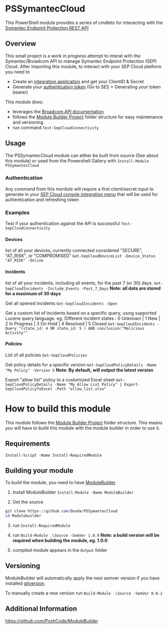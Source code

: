 # PSSymantecCloud

This PowerShell module provides a series of cmdlets for interacting with the [Symantec Endpoint Protection REST API](https://apidocs.securitycloud.symantec.com/#/doc?id=ses_auth)

## Overview
This small project is a *work in progress* attempt to interat with the Symantec/Broadcom API to manage Symantec Endpoint Protection (SEP) Cloud.
After importing this module, to interact with your SEP Cloud platform you need to 
- Create an [integration application](https://techdocs.broadcom.com/us/en/symantec-security-software/endpoint-security-and-management/endpoint-security/sescloud/Settings/creating-a-client-application-v132702110-d4152e4057.html) and get your ClientID & Secret
- Generate your [authentication token](https://apidocs.securitycloud.symantec.com/#/doc?id=ses_auth) (Go to SES > Generating your token bearer)


This module does:
- leverages the [Broadcom API documentation](https://apidocs.securitycloud.symantec.com/#/)
- follows the [Module Builder Project](https://github.com/PoshCode/ModuleBuilder) folder structure for easy maintenance and versioning
- run command `Test-SepCloudConnectivity`

## Usage
The PSSymantecCloud module can either be built from source (See about this module) or used from the Powershell Gallery with `Install-Module PSSymantecCloud`

### Authentication
Any command from this mordule will require a first client/secret input to generate in your [SEP Cloud console integration menu](https://sep.securitycloud.symantec.com/v2/integration/client-applications) that will be used for authentication and refreshing token

### Examples
Test if your authentication against the API is successful
`Test-SepCloudConnectivity`

#### Devices
list of all your devices, currently connected considered "SECURE", "AT_RISK", or "COMPROMISED"
`Get-SepCloudDeviceList -Device_Status "AT_RISK" -Online` 

#### Incidents
list of all your incidents, including all events, for the past 7 (or 30) days.
`Get-SepCloudIncidents -Include_Events -Past_7_Days`
**Note: all data are stored for a maximum of 30 days**

Get all opened incidents
`Get-SepCloudIncidents -Open`

Get a custom list of incidents based on a specific query, using supported Lucene query language. eg.
Different incident states : 0 Unknown | 1 New | 2 In Progress | 3 On Hold | 4 Resolved | 5 Closed
`Get-SepCloudIncidents -Query "(state_id: 4 OR state_id: 5 ) AND conclusion:"Malicious Activity""`

#### Policies
List of all policies
`Get-SepCloudPolicies`

Get policy details for a specific version
`Get-SepCloudPolicyDetails -Name "My Policy" -Version 5`
**Note: By default, will output the latest version**

Export "allow list" policy to a customized Excel sheet
`Get-SepCloudPolicyDetails -Name "My Allow List Policy" | Export-SepCloudPolicyToExcel -Path "allow_list.xlsx"`


# How to build this module
This module follows the [Module Builder Project](https://github.com/PoshCode/ModuleBuilder#the-module-builder-project) folder structure. 
This means you will have to build this module with the module builder in order to use it.


## Requirements

```posh
Install-Script -Name Install-RequiredModule
```

## Building your module
To build the module, you need to have [ModuleBuilder](https://www.powershellgallery.com/packages/ModuleBuilder/)

1. Install ModuleBuilder `Install-Module -Name ModuleBuilder`

2. Get the source 
 ```powershell
 git clone https://github.com/Douda/PSSymantecCloud
cd Modulebuilder
```

3. run `Install-RequiredModule`

4. run `Build-Module .\Source -SemVer 1.0.0`
**Note: a build version will be required when building the module, eg. 1.0.0**

5. compiled module appears in the `Output` folder

## Versioning

ModuleBuilder will automatically apply the next semver version
if you have installed [gitversion](https://gitversion.readthedocs.io/en/latest/).

To manually create a new version run `Build-Module .\Source -SemVer 0.0.2`

## Additional Information

https://github.com/PoshCode/ModuleBuilder
